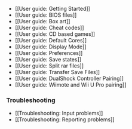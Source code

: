 
* [[User guide: Getting Started]]
* [[User guide: BIOS files]]
* [[User guide: Box art]]
* [[User guide: Cheat codes]]
* [[User guide: CD based games]]
* [[User guide: Default Cores]]
* [[User guide: Display Mode]]
* [[User guide: Preferences]]
* [[User guide: Save states]]
* [[User guide: Split rar files]]
* [[User guide: Transfer Save Files]]
* [[User guide: DualShock Controller Pairing]]
* [[User guide: Wiimote and Wii U Pro pairing]]

### Troubleshooting

* [[Troubleshooting: Input problems]]
* [[Troubleshooting: Reporting problems]]
